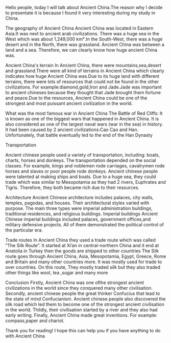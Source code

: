 Hello people, today I will talk about Ancient China.The reason why I decide to presentate it is because I found it very interesting during my study in China. 



The geography of Ancient China
Ancient China was located in Eastern Asia.It was next to ancient arab civilizations. There was a huge sea in the West which was about 1,249,000 km².In the South-West, there was a huge desert and in the North, there was grassland. Ancient China was between a land and a sea. Therefore, we can clearly know how huge ancient China was.

Ancient China's terrain
In Ancient China, there were mountains,sea,desert and grassland.There were all kind of terrains in Ancient China which clearly indicates how huge Ancient China was.Due to its huge land with different terrains, there were lots of resources that could not be found in the other civilizations. For example:diamond,gold,Iron and Jade.Jade was important to ancient chineses because they thought that Jade brought them fortune and peace.Due to the resources, Ancient China could be one of the strongest and most puissant ancient civilization in the world.

What was the most famous war in Ancient China
The Battle of Red Cliffs:
It is known as one of the biggest wars that happened in Ancient China. It is also considered as one of the largest naval wars (war in the sea) in history. It had been caused by 2 ancient  civilizations:Cao Cao and Han. Unfortunately, that battle eventually led  to the end of the Han Dynasty


Transportation

Ancient chinese people used a variety of transportation, including: boats, charts, horses and donkeys.  The transportation depended on the social classes.  For example, kings and noblemen rode carriages, cavalrymen rode horses and slaves or poor people rode donkeys. 
Ancient chinese people were talented at making ships and boats. Due to a huge sea, they could trade which was similar to Mesopotamia as they had 2 rivers, Euphrates and Tigris. Therefore, they both became rich due to their resources.

Architecture
Ancient Chinese architecture includes palaces, city walls, temples, pagodas, and houses. Their architectural styles varied with purpose. The main three types were imperial administration buildings, traditional residences, and religious buildings.
Imperial buildings
Ancient Chinese imperial buildings included palaces, government offices,and military defensive projects. All of them demonstrated the political control of the particular era. 

Trade routes
In Ancient China they used a trade route which was called “The Silk Route”. It started at Xi’an in central-northern China and it end at Anatolia in Turkey then the goods are shipped to other countries
The Silk route goes through Ancient China, Asia, Mesopotamia, Egypt, Greece, Rome and Britain and many other countries more. It was mostly used for trade to over countries. 
On this route, They mostly traded silk but they also traded other things like wool, tea ,sugar and many more

Conclusion
Firstly, Ancient China was one ofthe strongest ancient civilizations in the world since they conquered many other civilisation. 
Secondly, ancient chinese people  the great thinker Confucius that lead to the state of mind Confucianism. Ancient chinese  people also discovered the silk road which led them to become one of the strongest ancient civilisation in the world.
 Thildly, their civilisation started by a river and they also had early writing. 
Finally, Ancient China made great inventions. For example: compass,paper and chariot.


Thank you for reading! I hope this can help you if you have anything to do with Ancient China

